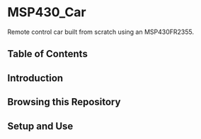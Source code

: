 # MSP430_Car
Remote control car built from scratch using an MSP430FR2355. 
## Table of Contents
## Introduction
## Browsing this Repository
## Setup and Use
